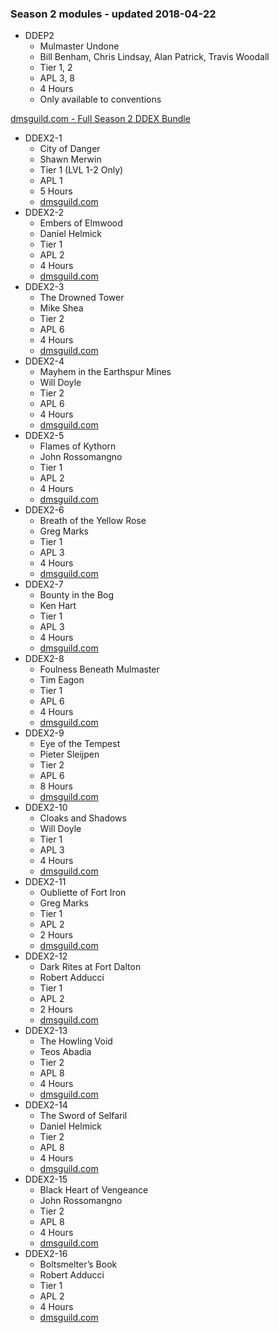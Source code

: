 ### Season 2 modules - updated 2018-04-22
* DDEP2
  * Mulmaster Undone
  * Bill Benham, Chris Lindsay, Alan Patrick, Travis Woodall
  * Tier 1, 2
  * APL 3, 8
  * 4 Hours
  * Only available to conventions

[dmsguild.com - Full Season 2 DDEX Bundle](http://www.dmsguild.com/product/170766/DDEX2-Elemental-Evil-Complete-Bundle-BUNDLE)
* DDEX2-1
  * City of Danger
  * Shawn Merwin
  * Tier 1 (LVL 1-2 Only)
  * APL 1
  * 5 Hours
  * [dmsguild.com](http://www.dmsguild.com/product/170386/DDEX201-City-of-Danger-5e)
* DDEX2-2
  * Embers of Elmwood
  * Daniel Helmick
  * Tier 1
  * APL 2
  * 4 Hours
  * [dmsguild.com](http://www.dmsguild.com/product/170476/DDEX202-Embers-of-Elmwood-5e)
* DDEX2-3
  * The Drowned Tower
  * Mike Shea
  * Tier 2
  * APL 6
  * 4 Hours
  * [dmsguild.com](http://www.dmsguild.com/product/170477/DDEX203-The-Drowned-Tower-5e)
* DDEX2-4
  * Mayhem in the Earthspur Mines
  * Will Doyle
  * Tier 2
  * APL 6
  * 4 Hours
  * [dmsguild.com](http://www.dmsguild.com/product/170478/DDEX204-Mayhem-in-the-Earthspur-Mines-5e)
* DDEX2-5
  * Flames of Kythorn
  * John Rossomangno
  * Tier 1
  * APL 2
  * 4 Hours
  * [dmsguild.com](http://www.dmsguild.com/product/170479/DDEX205-Flames-of-Kythorn-5e)
* DDEX2-6
  * Breath of the Yellow Rose
  * Greg Marks
  * Tier 1
  * APL 3
  * 4 Hours
  * [dmsguild.com](http://www.dmsguild.com/product/170480/DDEX206-Breath-of-the-Yellow-Rose-5e)
* DDEX2-7
  * Bounty in the Bog
  * Ken Hart
  * Tier 1
  * APL 3
  * 4 Hours
  * [dmsguild.com](http://www.dmsguild.com/product/170481/DDEX207-Bounty-in-the-Bog-5e)
* DDEX2-8
  * Foulness Beneath Mulmaster
  * Tim Eagon
  * Tier 1
  * APL 6
  * 4 Hours
  * [dmsguild.com](http://www.dmsguild.com/product/170482/DDEX208-Foulness-Beneath-Mulmaster-5e)
* DDEX2-9
  * Eye of the Tempest
  * Pieter Sleijpen
  * Tier 2
  * APL 6
  * 8 Hours
  * [dmsguild.com](http://www.dmsguild.com/product/170484/DDEX209-Eye-of-the-Tempest-5e)
* DDEX2-10
  * Cloaks and Shadows
  * Will Doyle
  * Tier 1
  * APL 3
  * 4 Hours
  * [dmsguild.com](http://www.dmsguild.com/product/170485/DDEX210-Cloaks-and-Shadows-5e)
* DDEX2-11
  * Oubliette of Fort Iron
  * Greg Marks
  * Tier 1
  * APL 2
  * 2 Hours
  * [dmsguild.com](http://www.dmsguild.com/product/170486/DDEX211-Oubliette-of-Fort-Iron-5e)
* DDEX2-12
  * Dark Rites at Fort Dalton
  * Robert Adducci
  * Tier 1
  * APL 2
  * 2 Hours
  * [dmsguild.com](http://www.dmsguild.com/product/170487/DDEX212-Dark-Rites-at-Fort-Dalton-5e)
* DDEX2-13
  * The Howling Void
  * Teos Abadia
  * Tier 2
  * APL 8
  * 4 Hours
  * [dmsguild.com](http://www.dmsguild.com/product/170488/DDEX213-The-Howling-Void-5e)
* DDEX2-14
  * The Sword of Selfaril
  * Daniel Helmick
  * Tier 2
  * APL 8
  * 4 Hours
  * [dmsguild.com](http://www.dmsguild.com/product/170489/DDEX214-The-Sword-of-Selfaril-5e)
* DDEX2-15
  * Black Heart of Vengeance
  * John Rossomangno
  * Tier 2
  * APL 8
  * 4 Hours
  * [dmsguild.com](http://www.dmsguild.com/product/170490/DDEX215-Black-Heart-of-Vengeance-5e)
* DDEX2-16
  * Boltsmelter’s Book
  * Robert Adducci
  * Tier 1
  * APL 2
  * 4 Hours
  * [dmsguild.com](http://www.dmsguild.com/product/170491/DDEX216-Boltsmelters-Book-5e)
